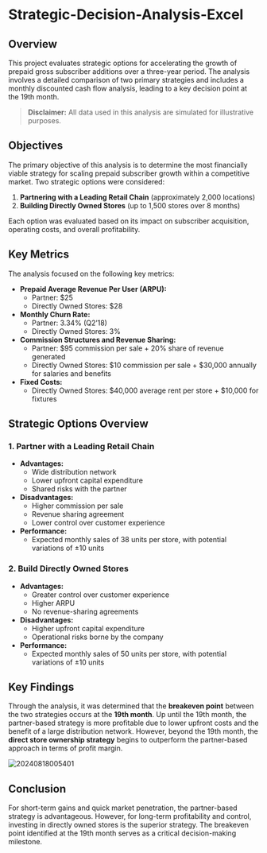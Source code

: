# Strategic-Decision-Analysis-Excel

## Overview

This project evaluates strategic options for accelerating the growth of prepaid gross subscriber additions over a three-year period. The analysis involves a detailed comparison of two primary strategies and includes a monthly discounted cash flow analysis, leading to a key decision point at the 19th month.

> **Disclaimer:** All data used in this analysis are simulated for illustrative purposes.

## Objectives

The primary objective of this analysis is to determine the most financially viable strategy for scaling prepaid subscriber growth within a competitive market. Two strategic options were considered:
1. **Partnering with a Leading Retail Chain** (approximately 2,000 locations)
2. **Building Directly Owned Stores** (up to 1,500 stores over 8 months)

Each option was evaluated based on its impact on subscriber acquisition, operating costs, and overall profitability.

## Key Metrics

The analysis focused on the following key metrics:

- **Prepaid Average Revenue Per User (ARPU):** 
  - Partner: $25 
  - Directly Owned Stores: $28
- **Monthly Churn Rate:** 
  - Partner: 3.34% (Q2’18)
  - Directly Owned Stores: 3%
- **Commission Structures and Revenue Sharing:** 
  - Partner: $95 commission per sale + 20% share of revenue generated
  - Directly Owned Stores: $10 commission per sale + $30,000 annually for salaries and benefits
- **Fixed Costs:** 
  - Directly Owned Stores: $40,000 average rent per store + $10,000 for fixtures

## Strategic Options Overview

### 1. Partner with a Leading Retail Chain
- **Advantages:** 
  - Wide distribution network
  - Lower upfront capital expenditure
  - Shared risks with the partner
- **Disadvantages:** 
  - Higher commission per sale
  - Revenue sharing agreement
  - Lower control over customer experience
- **Performance:** 
  - Expected monthly sales of 38 units per store, with potential variations of ±10 units

### 2. Build Directly Owned Stores
- **Advantages:** 
  - Greater control over customer experience
  - Higher ARPU
  - No revenue-sharing agreements
- **Disadvantages:** 
  - Higher upfront capital expenditure
  - Operational risks borne by the company
- **Performance:** 
  - Expected monthly sales of 50 units per store, with potential variations of ±10 units

## Key Findings

Through the analysis, it was determined that the **breakeven point** between the two strategies occurs at the **19th month**. Up until the 19th month, the partner-based strategy is more profitable due to lower upfront costs and the benefit of a large distribution network. However, beyond the 19th month, the **direct store ownership strategy** begins to outperform the partner-based approach in terms of profit margin.

![20240818005401](https://github.com/user-attachments/assets/d2c383d6-9990-4abd-97e2-5bbcb5bf3bce)

## Conclusion

For short-term gains and quick market penetration, the partner-based strategy is advantageous. However, for long-term profitability and control, investing in directly owned stores is the superior strategy. The breakeven point identified at the 19th month serves as a critical decision-making milestone.


